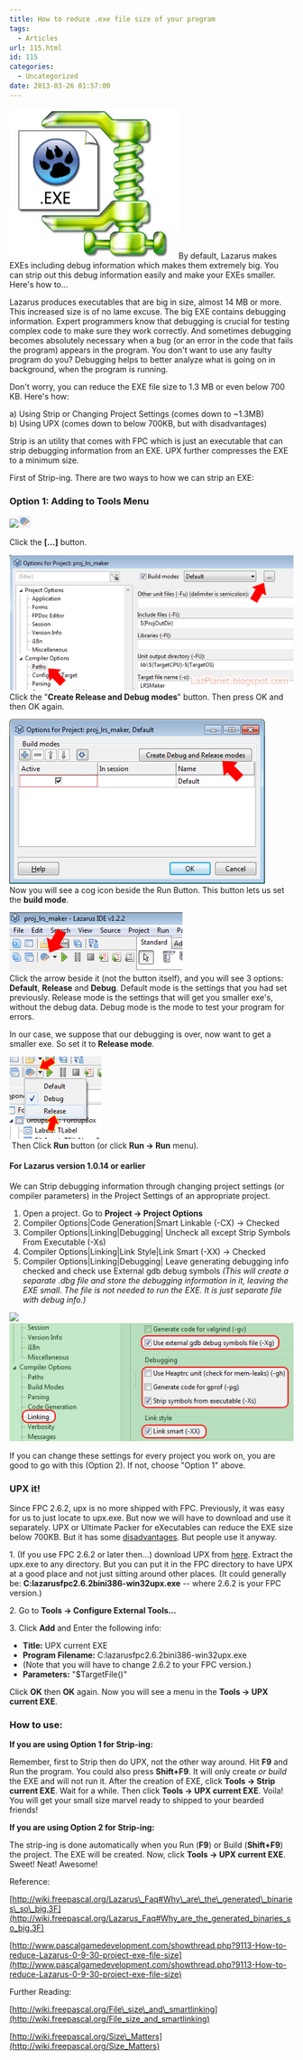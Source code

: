 ```yaml
---
title: How to reduce .exe file size of your program
tags:
  - Articles
url: 115.html
id: 115
categories:
  - Uncategorized
date: 2013-03-26 01:57:00
---
```


![](how-to-reduce-exe-file-size-of-your/lazarus-exe-compression.jpg)By default, Lazarus makes EXEs including debug information which makes them extremely big. You can strip out this debug information easily and make your EXEs smaller. Here's how to...  
  
  
  
Lazarus produces executables that are big in size, almost 14 MB or more. This increased size is of no lame excuse. The big EXE contains debugging information. Expert programmers know that debugging is crucial for testing complex code to make sure they work correctly. And sometimes debugging becomes absolutely necessary when a bug (or an error in the code that fails the program) appears in the program. You don't want to use any faulty program do you? Debugging helps to better analyze what is going on in background, when the program is running.  
  
Don't worry, you can reduce the EXE file size to 1.3 MB or even below 700 KB. Here's how:  
  
a) Using Strip or Changing Project Settings (comes down to ~1.3MB)  
b) Using UPX (comes down to below 700KB, but with disadvantages)  
  
Strip is an utility that comes with FPC which is just an executable that can strip debugging information from an EXE. UPX further compresses the EXE to a minimum size.  
  
First of Strip-ing. There are two ways to how we can strip an EXE:  

### Option 1: Adding to Tools Menu

![](http://1.bp.blogspot.com/-orzqO5l59_g/UVDsJwiU_iI/AAAAAAAAAbI/TaLvXemQzqY/s1600/menu-strip.gif)![](how-to-reduce-exe-file-size-of-your/build-modes-3.gif)  
  
Click the **\[...\]** button.  
  
![](how-to-reduce-exe-file-size-of-your/build-modes-2.gif)  
Click the "**Create Release and Debug modes**" button. Then press OK and then OK again.  
  
![](how-to-reduce-exe-file-size-of-your/build-modes-5.gif)  
Now you will see a cog icon beside the Run Button. This button lets us set the **build mode**.  
  
![](how-to-reduce-exe-file-size-of-your/build-modes-4.gif)  
Click the arrow beside it (not the button itself), and you will see 3 options: **Default**, **Release** and **Debug**. Default mode is the settings that you had set previously. Release mode is the settings that will get you smaller exe's, without the debug data. Debug mode is the mode to test your program for errors.  
  
In our case, we suppose that our debugging is over, now want to get a smaller exe. So set it to **Release mode**.  
  
![](how-to-reduce-exe-file-size-of-your/build-modes-6.gif)  
 Then Click **Run** button (or click **Run -> Run** menu).  
  

#### For Lazarus version 1.0.14 or earlier

We can Strip debugging information through changing project settings (or compiler parameters) in the Project Settings of an appropriate project.

1.  Open a project. Go to **Project -> Project Options**
2.  Compiler Options|Code Generation|Smart Linkable (-CX) -> Checked
3.  Compiler Options|Linking|Debugging| Uncheck all except Strip Symbols From Executable (-Xs)
4.  Compiler Options|Linking|Link Style|Link Smart (-XX) -> Checked 
5.  Compiler Options|Linking|Debugging| Leave generating debugging info checked and check use External gdb debug symbols _(This will create a separate .dbg file and store the debugging information in it, leaving the EXE small. The file is not needed to run the EXE. It is just separate file with debug info.)_

![](http://1.bp.blogspot.com/-N2FG1tFWnhc/UVD1SXGSsNI/AAAAAAAAAbY/NJKDiJJp5A0/s1600/lazarus-strip-1.gif)![](how-to-reduce-exe-file-size-of-your/lazarus-strip-2.gif)

  

If you can change these settings for every project you work on, you are good to go with this (Option 2). If not, choose "Option 1" above.

  

### UPX it!

Since FPC 2.6.2, upx is no more shipped with FPC. Previously, it was easy for us to just locate to upx.exe. But now we will have to download and use it separately. UPX or Ultimate Packer for eXecutables can reduce the EXE size below 700KB. But it has some [disadvantages](http://wiki.freepascal.org/Size_Matters#UPX). But people use it anyway.

  

1\. (If you use FPC 2.6.2 or later then...) download UPX from [here](http://upx.sourceforge.net/). Extract the upx.exe to any directory. But you can put it in the FPC directory to have UPX at a good place and not just sitting around other places. (It could generally be: **C:lazarusfpc2.6.2bini386-win32upx.exe** -- where 2.6.2 is your FPC version.)

  

2\. Go to **Tools -> Configure External Tools...**

  

3\. Click **Add** and Enter the following info:

*   **Title:** UPX current EXE
*   **Program Filename:** C:lazarusfpc2.6.2bini386-win32upx.exe
*   (Note that you will have to change 2.6.2 to your FPC version.)
*   **Parameters:** "$TargetFile()"

  

Click **OK** then **OK** again. Now you will see a menu in the **Tools -> UPX current EXE**.

  

### How to use:

**If you are using Option 1 for Strip-ing:**

Remember, first to Strip then do UPX, not the other way around. Hit **F9** and Run the program. You could also press **Shift+F9**. It will only create _or build_ the EXE and will not run it. After the creation of EXE, click **Tools -> Strip current EXE**. Wait for a while. Then click **Tools -> UPX current EXE**. Voila! You will get your small size marvel ready to shipped to your bearded friends!

  

**If you are using Option 2 for Strip-ing:**

The strip-ing is done automatically when you Run (**F9**) or Build (**Shift+F9**) the project. The EXE will be created. Now, click **Tools -> UPX current EXE**. Sweet! Neat! Awesome!

  

Reference:

[http://wiki.freepascal.org/Lazarus\_Faq#Why\_are\_the\_generated\_binaries\_so\_big.3F](http://wiki.freepascal.org/Lazarus_Faq#Why_are_the_generated_binaries_so_big.3F)

[http://www.pascalgamedevelopment.com/showthread.php?9113-How-to-reduce-Lazarus-0-9-30-project-exe-file-size](http://www.pascalgamedevelopment.com/showthread.php?9113-How-to-reduce-Lazarus-0-9-30-project-exe-file-size)

  

Further Reading:

[http://wiki.freepascal.org/File\_size\_and\_smartlinking](http://wiki.freepascal.org/File_size_and_smartlinking)

[http://wiki.freepascal.org/Size\_Matters](http://wiki.freepascal.org/Size_Matters)